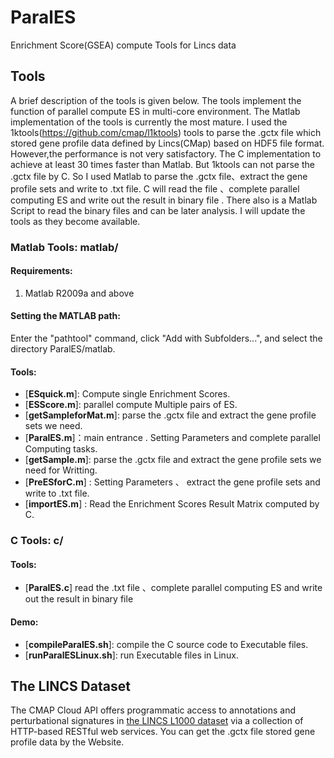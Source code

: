 # ParalES
Enrichment Score(GSEA) compute Tools for Lincs data

## Tools

A brief description of the tools is given below. The tools implement the function of parallel compute ES in multi-core environment. The Matlab implementation of the tools is currently the most mature. I used the 1ktools(https://github.com/cmap/l1ktools) tools to parse the .gctx file which stored gene profile data defined by Lincs(CMap) based on HDF5 file format. However,the performance is not very satisfactory. The C implementation to achieve at least 30 times faster than Matlab. But 1ktools can not parse the .gctx file by C. So I used Matlab to parse the .gctx file、extract the gene profile sets and write to .txt file. C will read the file 、complete parallel computing ES and write out the result in binary file . There also is a Matlab Script to read the binary files and can be later analysis. I will update the tools as they become available.

### Matlab Tools: matlab/

#### Requirements:

1. Matlab R2009a and above

#### Setting the MATLAB path:
Enter the "pathtool" command, click "Add with Subfolders...", and select the directory ParalES/matlab.


#### Tools:
* [**ESquick.m**]: Compute single Enrichment Scores.
* [**ESScore.m**]: parallel compute Multiple pairs of ES.
* [**getSampleforMat.m**]: parse the .gctx file and extract the gene profile sets we need.
* [**ParalES.m**]：main entrance . Setting Parameters and complete parallel Computing tasks.
* [**getSample.m**]: parse the .gctx file and extract the gene profile sets we need for Writting.
* [**PreESforC.m**] : Setting Parameters 、 extract the gene profile sets and write to .txt file.
* [**importES.m**] : Read the Enrichment Scores Result Matrix computed by C.



### C Tools: c/

#### Tools:

* [**ParalES.c**] read the .txt file 、complete parallel computing ES and write out the result in binary file

#### Demo:
* [**compileParalES.sh**]: compile the C source code to Executable files.
* [**runParalESLinux.sh**]: run Executable files in Linux.



## The LINCS Dataset

The CMAP Cloud API offers programmatic access to annotations and perturbational signatures in [the LINCS L1000 dataset](http://lincscloud.org/) via a collection of HTTP-based RESTful web services. You can get the .gctx file stored gene profile data by the Website.

